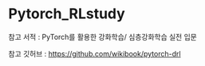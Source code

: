 # Pytorch_RLstudy

참고 서적 : PyTorch를 활용한 강화학습/ 심층강화학습 실전 입문

참고 깃허브 : https://github.com/wikibook/pytorch-drl
